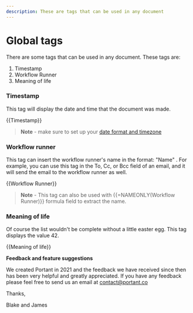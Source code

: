 ```yaml
---
description: These are tags that can be used in any document
---
```


# Global tags

There are some tags that can be used in any document. These tags are:

1. Timestamp
2. Workflow Runner
3. Meaning of life

### Timestamp

This tag will display the date and time that the document was made. &#x20;

\{{Timestamp\}}

> **Note** - make sure to set up your [date format and timezone](https://docs.portant.co/portant-docs/portant-add-ons/data-merge/advanced-settings/timezone-date-and-time-format-settings#how-to-change-the-timezone)

### Workflow runner

This tag can insert the workflow runner's name in the format: "Name" . For example, you can use this tag in the To, Cc, or Bcc field of an email, and it will send the email to the workflow runner as well.&#x20;

\{{Workflow Runner\}}&#x20;

> **Note** - This tag can also be used with \{{=NAMEONLY(Workflow Runner)\}} formula field to extract the name.

### Meaning of life

Of course the list wouldn't be complete without a little easter egg. This tag displays the value 42.

\{{Meaning of life\}}&#x20;



**Feedback and feature suggestions**

We created Portant in 2021 and the feedback we have received since then has been very helpful and greatly appreciated. If you have any feedback please feel free to send us an email at [contact@portant.co](mailto:contact@portant.co)

Thanks,

Blake and James
